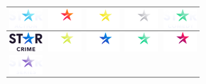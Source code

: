 | ![](https://raw.githubusercontent.com/RevGear/logo/master/International/Star/Star-Action.png) | ![](https://raw.githubusercontent.com/RevGear/logo/master/International/Star/Star-Channel.png) | ![](https://raw.githubusercontent.com/RevGear/logo/master/International/Star/Star-Cinema.png) | ![](https://raw.githubusercontent.com/RevGear/logo/master/International/Star/Star-Classics.png) | ![](https://raw.githubusercontent.com/RevGear/logo/master/International/Star/Star-Comedy.png) | 
|:---:|:---:|:---:|:---:|:---:| 
| ![](https://raw.githubusercontent.com/RevGear/logo/master/International/Star/Star-Crime.png) | ![](https://raw.githubusercontent.com/RevGear/logo/master/International/Star/Star-Fun.png) | ![](https://raw.githubusercontent.com/RevGear/logo/master/International/Star/Star-Hits.png) | ![](https://raw.githubusercontent.com/RevGear/logo/master/International/Star/Star-Hits2.png) | ![](https://raw.githubusercontent.com/RevGear/logo/master/International/Star/Star-Life.png) | 
| ![](https://raw.githubusercontent.com/RevGear/logo/master/International/Star/Star-Series.png)  | 

